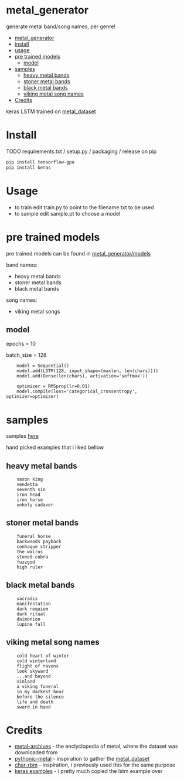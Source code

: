 # metal_generator
generate metal band/song names, per genre!

- [metal_generator](#metal-generator)
- [install](#install)
- [usage](#usage)
- [pre trained models](#pre-trained-models)
  * [model](#model)
- [samples](#samples)
  * [heavy metal bands](#heavy-metal-bands)
  * [stoner metal bands](#stoner-metal-bands)
  * [black metal bands](#black-metal-bands)
  * [viking metal song names](#viking-metal-song-names)
- [Credits](#credits)

keras LSTM trained on [metal_dataset](https://github.com/JarbasAl/metal_dataset)

# Install

TODO requirements.txt / setup.py / packaging / release on pip


````bash
pip install tensorflow-gpu
pip install keras
````



# Usage

- to train edit train.py to point to the filename.txt to be used
- to sample edit sample.pt to choose a model


# pre trained models

pre trained models can be found in [metal_generator/models](./metal_generator/models)

band names:
- heavy metal bands
- stoner metal bands
- black metal bands

song names:
- viking metal songs


## model

epochs = 10

batch_size = 128


        model = Sequential()
        model.add(LSTM(128, input_shape=(maxlen, len(chars))))
        model.add(Dense(len(chars), activation='softmax'))
        
        optimizer = RMSprop(lr=0.01)
        model.compile(loss='categorical_crossentropy', optimizer=optimizer)

# samples

samples [here](./samples)

hand picked examples that i liked bellow


## heavy metal bands

        saxon king
        vendetta
        seventh sin
        iron head
        iron horse
        unholy cadaver
        
## stoner metal bands

        funeral horse
        backwoods payback
        conhaque stripper
        the walrus
        stoned cobra
        fuzzgod
        high ruler
        
## black metal bands

        sacradis
        manifestation
        dark requiem
        dark ritual
        daimonion
        lupine fall
        
## viking metal song names

        cold heart of winter
        cold winterland
        flight of ravens
        look skyward
        ...and beyond
        vinland
        a viking funeral
        in my darkest hour
        before the silence
        life and death
        sword in hand
        
        
# Credits

- [metal-archives](https://www.metal-archives.com/) - the enclyclopedia of metal, where the dataset was downloaded from
- [pythonic-metal](https://github.com/ijmbarr/pythonic-metal) - inspiration to gather the [metal_dataset](https://github.com/JarbasAl/metal_dataset)
- [char-rbm](https://colinmorris.github.io/blog/dreaming-rbms) - inspiration, i previously used this for the same purpose
- [keras examples](https://github.com/keras-team/keras/tree/master/examples) - i pretty much copied the lstm example over